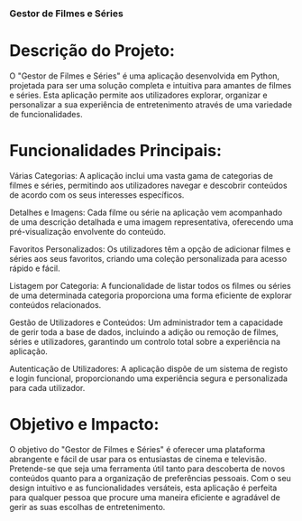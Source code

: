 ### Gestor de Filmes e Séries

# Descrição do Projeto:

O "Gestor de Filmes e Séries" é uma aplicação desenvolvida em Python, projetada para ser uma solução completa e intuitiva para amantes de filmes e séries. Esta aplicação permite aos utilizadores explorar, organizar e personalizar a sua experiência de entretenimento através de uma variedade de funcionalidades.

# Funcionalidades Principais:

Várias Categorias: A aplicação inclui uma vasta gama de categorias de filmes e séries, permitindo aos utilizadores navegar e descobrir conteúdos de acordo com os seus interesses específicos.

Detalhes e Imagens: Cada filme ou série na aplicação vem acompanhado de uma descrição detalhada e uma imagem representativa, oferecendo uma pré-visualização envolvente do conteúdo.

Favoritos Personalizados: Os utilizadores têm a opção de adicionar filmes e séries aos seus favoritos, criando uma coleção personalizada para acesso rápido e fácil.

Listagem por Categoria: A funcionalidade de listar todos os filmes ou séries de uma determinada categoria proporciona uma forma eficiente de explorar conteúdos relacionados.

Gestão de Utilizadores e Conteúdos: Um administrador tem a capacidade de gerir toda a base de dados, incluindo a adição ou remoção de filmes, séries e utilizadores, garantindo um controlo total sobre a experiência na aplicação.

Autenticação de Utilizadores: A aplicação dispõe de um sistema de registo e login funcional, proporcionando uma experiência segura e personalizada para cada utilizador.

# Objetivo e Impacto:

O objetivo do "Gestor de Filmes e Séries" é oferecer uma plataforma abrangente e fácil de usar para os entusiastas de cinema e televisão. Pretende-se que seja uma ferramenta útil tanto para descoberta de novos conteúdos quanto para a organização de preferências pessoais. Com o seu design intuitivo e as funcionalidades versáteis, esta aplicação é perfeita para qualquer pessoa que procure uma maneira eficiente e agradável de gerir as suas escolhas de entretenimento.
